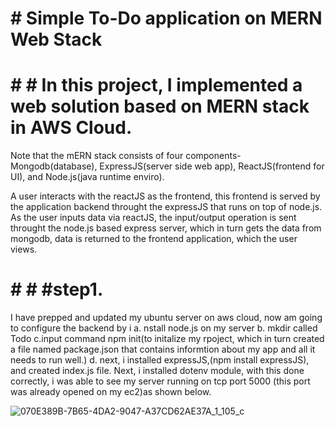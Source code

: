 # # Simple To-Do application on MERN Web Stack

# # # In this project, I implemented a web solution based on MERN stack in AWS Cloud.

Note that the mERN stack consists of four components- Mongodb(database), ExpressJS(server side web app), ReactJS(frontend for UI), and Node.js(java runtime enviro).

A user interacts with the reactJS as the frontend, this frontend is served by the application backend throught the expressJS that runs on top of node.js. As the user inputs data via reactJS, the input/output operation is sent throught the node.js based express server, which in turn gets the data from mongodb, data is returned to the frontend application, which the user views.

# # # #step1. 
I have prepped  and updated my ubuntu server on aws cloud, now am going to configure the backend by i
a. nstall node.js on my server
b. mkdir called Todo
c.input command npm init(to initalize my rpoject, which in turn created a file named package.json that contains informtion about my app and all it needs to run well.)
d. next, i installed expressJS,(npm install expressJS), and created index.js file.
Next, i installed dotenv module, with this done correctly, i was able to see my server running on tcp port 5000 (this port was already opened on my ec2)as shown below.


![070E389B-7B65-4DA2-9047-A37CD62AE37A_1_105_c](https://user-images.githubusercontent.com/80499748/113912757-5c9fe680-9790-11eb-8012-bc428826d8a7.jpeg)



